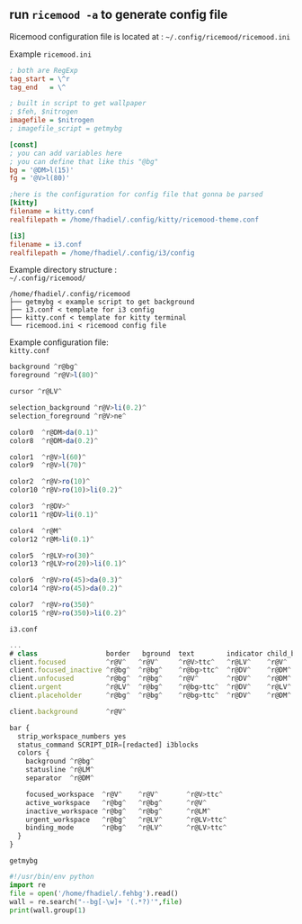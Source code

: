 ## run ```ricemood -a``` to generate config file    
Ricemood configuration file is located at :
`~/.config/ricemood/ricemood.ini`

Example `ricemood.ini`

```ini
; both are RegExp
tag_start = \^r
tag_end   = \^

; built in script to get wallpaper 
; $feh, $nitrogen
imagefile = $nitrogen
; imagefile_script = getmybg

[const]
; you can add variables here
; you can define that like this "@bg"
bg = '@DM>l(15)'
fg = '@V>l(80)'

;here is the configuration for config file that gonna be parsed
[kitty]
filename = kitty.conf
realfilepath = /home/fhadiel/.config/kitty/ricemood-theme.conf

[i3]
filename = i3.conf
realfilepath = /home/fhadiel/.config/i3/config
```

Example directory structure :  
`~/.config/ricemood/`

```
/home/fhadiel/.config/ricemood
├── getmybg < example script to get background
├── i3.conf < template for i3 config
├── kitty.conf < template for kitty terminal
└── ricemood.ini < ricemood config file
```

Example configuration file:  
`kitty.conf`

```javascript
background ^r@bg^
foreground ^r@V>l(80)^

cursor ^r@LV^

selection_background ^r@V>li(0.2)^
selection_foreground ^r@V>ne^

color0  ^r@DM>da(0.1)^
color8  ^r@DM>da(0.2)^

color1  ^r@V>l(60)^
color9  ^r@V>l(70)^

color2  ^r@V>ro(10)^
color10 ^r@V>ro(10)>li(0.2)^

color3  ^r@DV>^
color11 ^r@DV>li(0.1)^

color4  ^r@M^
color12 ^r@M>li(0.1)^

color5  ^r@LV>ro(30)^
color13 ^r@LV>ro(20)>li(0.1)^

color6  ^r@V>ro(45)>da(0.3)^
color14 ^r@V>ro(45)>da(0.2)^

color7  ^r@V>ro(350)^
color15 ^r@V>ro(350)>li(0.2)^
```

`i3.conf`

```javascript
...
# class                 border   bground  text        indicator child_border
client.focused          ^r@V^   ^r@V^     ^r@V>ttc^   ^r@LV^    ^r@V^
client.focused_inactive ^r@bg^  ^r@bg^    ^r@bg>ttc^  ^r@DV^    ^r@DM^
client.unfocused        ^r@bg^  ^r@bg^    ^r@V^       ^r@DV^    ^r@DM^
client.urgent           ^r@LV^  ^r@bg^    ^r@bg>ttc^  ^r@DV^    ^r@LV^
client.placeholder      ^r@bg^  ^r@bg^    ^r@bg>ttc^  ^r@DV^    ^r@DM^

client.background       ^r@V^

bar {
  strip_workspace_numbers yes
  status_command SCRIPT_DIR=[redacted] i3blocks
  colors {
    background ^r@bg^
    statusline ^r@LM^
    separator  ^r@DM^

    focused_workspace  ^r@V^    ^r@V^       ^r@V>ttc^
    active_workspace   ^r@bg^   ^r@bg^      ^r@V^
    inactive_workspace ^r@bg^   ^r@bg^      ^r@LM^
    urgent_workspace   ^r@bg^   ^r@LV^      ^r@LV>ttc^
    binding_mode       ^r@bg^   ^r@LV^      ^r@LV>ttc^
  }
}
```
```getmybg```
```python 
#!/usr/bin/env python
import re
file = open('/home/fhadiel/.fehbg').read()
wall = re.search("--bg[-\w]+ '(.*?)'",file)
print(wall.group(1) 
```